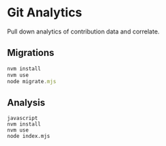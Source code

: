 # Git Analytics

Pull down analytics of contribution data and correlate.

## Migrations

```javascript
nvm install
nvm use
node migrate.mjs
```


## Analysis

```
javascript
nvm install
nvm use
node index.mjs
```
